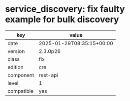 [//]: # (werk v2)
# service_discovery: fix faulty example for bulk discovery

key        | value
---------- | ---
date       | 2025-01-29T08:35:15+00:00
version    | 2.3.0p26
class      | fix
edition    | cre
component  | rest-api
level      | 1
compatible | yes



